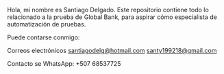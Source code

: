 Hola, mi nombre es Santiago Delgado.
Este repositorio contiene todo lo relacionado a la prueba de Global Bank, para aspirar cómo especialista de automatización de pruebas.

Puede contarse conmigo:

Correos electrónicos
santiagodelg@hotmail.com
santy199218@gmail.com

Contacto se WhatsApp:
+507 68537725

